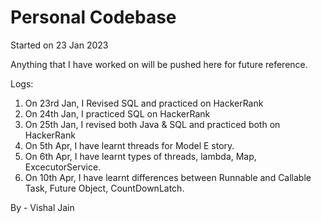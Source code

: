 # Personal Codebase

Started on 23 Jan 2023

Anything that I have worked on will be pushed here for future reference.

Logs:
1. On 23rd Jan, I Revised SQL and practiced on HackerRank
2. On 24th Jan, I practiced SQL on HackerRank
3. On 25th Jan, I revised both Java & SQL and practiced both on HackerRank
4. On 5th Apr, I have learnt threads for Model E story.
5. On 6th Apr, I have learnt types of threads, lambda, Map, ExcecutorService.
6. On 10th Apr, I have learnt differences between Runnable and Callable Task, Future Object, CountDownLatch.

By - Vishal Jain